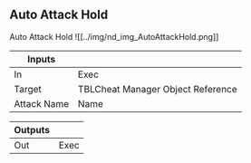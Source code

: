 ## Auto Attack Hold
Auto Attack Hold
![[../img/nd_img_AutoAttackHold.png]]

|Inputs||
|--|--|
| In | Exec |
| Target | TBLCheat Manager Object Reference |
| Attack Name | Name |

|Outputs||
|--|--|
| Out | Exec |
